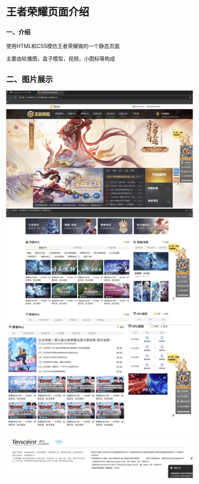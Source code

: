 # 王者荣耀页面介绍

### 一、介绍

使用HTML和CSS模仿王者荣耀做的一个静态页面

主要由轮播图，盒子模型，视频，小图标等构成

## 二、图片展示

![屏幕截图 2025-09-01 182403](./img/屏幕截图%202025-09-01%20182403.png)
![屏幕截图 2025-09-01 182421](./img/屏幕截图%202025-09-01%20182413.png)
![屏幕截图 2025-09-01 182421](./img/屏幕截图%202025-09-01%20182421.png)
![屏幕截图 2025-09-01 182426](./img/屏幕截图%202025-09-01%20182426.png)